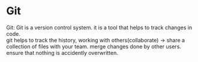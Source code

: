 # Git

Git: Git is a version control system. it is a tool that helps to track changes in code.
<br>
git helps to track the history, working with others(collaborate) -> share a collection of files with your team.
                                                                    merge changes done by other users.
                                                                    ensure that nothing is accidently overwritten.

